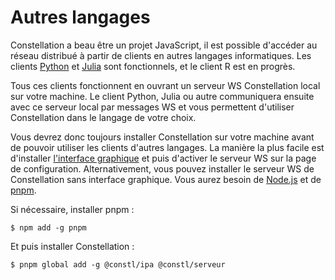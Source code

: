 # Autres langages
Constellation a beau être un projet JavaScript, il est possible d'accéder au réseau distribué à partir de clients
en autres langages informatiques.
Les clients [Python](./python.md) et [Julia](./julia.md) sont fonctionnels, et le client R est en progrès.

Tous ces clients fonctionnent en ouvrant un serveur WS Constellation local sur votre machine. Le client Python, Julia ou autre communiquera ensuite avec ce serveur local par messages WS et vous permettent d'utiliser Constellation dans le langage de votre choix.

Vous devrez donc toujours installer Constellation sur votre machine avant de pouvoir utiliser les clients d'autres langages.
La manière la plus facile est d'installer [l'interface graphique](https://réseau-constellation.ca/téléchargements) et puis d'activer le serveur WS sur la page de configuration. Alternativement, vous pouvez installer le serveur WS de Constellation sans interface graphique. Vous aurez besoin de [Node.js](https://nodejs.org/fr/) et de [pnpm](https://pnpm.io).

Si nécessaire, installer pnpm :

```$ npm add -g pnpm```

Et puis installer Constellation :

```$ pnpm global add -g @constl/ipa @constl/serveur```

